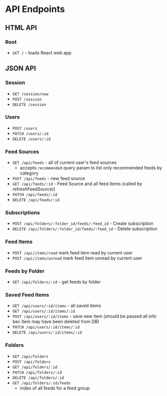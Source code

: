 # API Endpoints

## HTML API

### Root

- `GET /` - loads React web app

## JSON API

### Session

- `GET /session/new`
- `POST /session`
- `DELETE /session`

### Users

- `POST /users`
- `PATCH /users/:id`
- `DELETE /users/:id`

### Feed Sources

- `GET /api/feeds` - all of current user's feed sources
  - accepts `recommended` query param to list only recommended feeds by category
- `POST /api/feeds` - new feed source
- `GET /api/feeds/:id` - Feed Source and all feed items (called by refreshFeedSource))
- `PATCH /api/feeds/:id`
- `DELETE /api/feeds/:id`

### Subscriptions
- `POST /api/folders/:folder_id/feeds/:feed_id` - Create subscription
- `DELETE /api/folders/:folder_id/feeds/:feed_id` - Delete subscription

### Feed Items
- `POST /api/items/read` mark feed item read by current user
- `POST /api/items/unread` mark feed item unread by current user

### Feeds by Folder
- `GET /api/folders/:id` - get feeds by folder

### Saved Feed Items
- `GET /api/users/:id/items` - all saved items
- `GET /api/users/:id/items/:id`
- `POST /api/users/:id/items` - save new item (should be passed all info bec item may have been deleted from DB)
- `PATCH /api/users/:id/items/:id`
- `DELETE /api/users/:id/items/:id`

### Folders

- `GET /api/folders`
- `POST /api/folders`
- `GET /api/folders/:id`
- `PATCH /api/folders/:id`
- `DELETE /api/folders/:id`
- `GET /api/folders/:id/feeds`
  - index of all feeds for a feed group